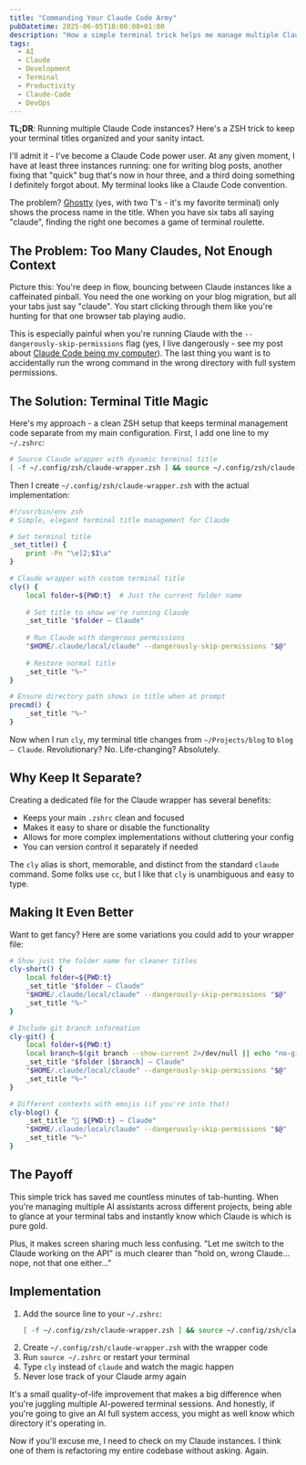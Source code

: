 ```yaml
---
title: "Commanding Your Claude Code Army"
pubDatetime: 2025-06-05T10:00:00+01:00
description: "How a simple terminal trick helps me manage multiple Claude Code instances without losing my mind (or my terminal tabs)"
tags:
  - AI
  - Claude
  - Development
  - Terminal
  - Productivity
  - Claude-Code
  - DevOps
---
```


**TL;DR**: Running multiple Claude Code instances? Here's a ZSH trick to keep your terminal titles organized and your sanity intact.

I'll admit it - I've become a Claude Code power user. At any given moment, I have at least three instances running: one for writing blog posts, another fixing that "quick" bug that's now in hour three, and a third doing something I definitely forgot about. My terminal looks like a Claude Code convention.

The problem? [Ghostty](https://ghostty.org/) (yes, with two T's - it's my favorite terminal) only shows the process name in the title. When you have six tabs all saying "claude", finding the right one becomes a game of terminal roulette.

## The Problem: Too Many Claudes, Not Enough Context

Picture this: You're deep in flow, bouncing between Claude instances like a caffeinated pinball. You need the one working on your blog migration, but all your tabs just say "claude". You start clicking through them like you're hunting for that one browser tab playing audio.

This is especially painful when you're running Claude with the `--dangerously-skip-permissions` flag (yes, I live dangerously - see my post about [Claude Code being my computer](/posts/2025/claude-code-is-my-computer/)). The last thing you want is to accidentally run the wrong command in the wrong directory with full system permissions.

## The Solution: Terminal Title Magic

Here's my approach - a clean ZSH setup that keeps terminal management code separate from my main configuration. First, I add one line to my `~/.zshrc`:

```zsh
# Source Claude wrapper with dynamic terminal title
[ -f ~/.config/zsh/claude-wrapper.zsh ] && source ~/.config/zsh/claude-wrapper.zsh
```

Then I create `~/.config/zsh/claude-wrapper.zsh` with the actual implementation:

```zsh
#!/usr/bin/env zsh
# Simple, elegant terminal title management for Claude

# Set terminal title
_set_title() { 
    print -Pn "\e]2;$1\a" 
}

# Claude wrapper with custom terminal title
cly() {
    local folder=${PWD:t}  # Just the current folder name
    
    # Set title to show we're running Claude
    _set_title "$folder — Claude"
    
    # Run Claude with dangerous permissions
    "$HOME/.claude/local/claude" --dangerously-skip-permissions "$@"
    
    # Restore normal title
    _set_title "%~"
}

# Ensure directory path shows in title when at prompt
precmd() { 
    _set_title "%~" 
}
```

Now when I run `cly`, my terminal title changes from `~/Projects/blog` to `blog — Claude`. Revolutionary? No. Life-changing? Absolutely.

## Why Keep It Separate?

Creating a dedicated file for the Claude wrapper has several benefits:
- Keeps your main `.zshrc` clean and focused
- Makes it easy to share or disable the functionality
- Allows for more complex implementations without cluttering your config
- You can version control it separately if needed

The `cly` alias is short, memorable, and distinct from the standard `claude` command. Some folks use `cc`, but I like that `cly` is unambiguous and easy to type.

## Making It Even Better

Want to get fancy? Here are some variations you could add to your wrapper file:

```zsh
# Show just the folder name for cleaner titles
cly-short() {
    local folder=${PWD:t}
    _set_title "$folder — Claude"
    "$HOME/.claude/local/claude" --dangerously-skip-permissions "$@"
    _set_title "%~"
}

# Include git branch information
cly-git() {
    local folder=${PWD:t}
    local branch=$(git branch --show-current 2>/dev/null || echo "no-git")
    _set_title "$folder [$branch] — Claude"
    "$HOME/.claude/local/claude" --dangerously-skip-permissions "$@"
    _set_title "%~"
}

# Different contexts with emojis (if you're into that)
cly-blog() {
    _set_title "📝 ${PWD:t} — Claude"
    "$HOME/.claude/local/claude" --dangerously-skip-permissions "$@"
    _set_title "%~"
}
```

## The Payoff

This simple trick has saved me countless minutes of tab-hunting. When you're managing multiple AI assistants across different projects, being able to glance at your terminal tabs and instantly know which Claude is which is pure gold.

Plus, it makes screen sharing much less confusing. "Let me switch to the Claude working on the API" is much clearer than "hold on, wrong Claude... nope, not that one either..."

## Implementation

1. Add the source line to your `~/.zshrc`:
   ```zsh
   [ -f ~/.config/zsh/claude-wrapper.zsh ] && source ~/.config/zsh/claude-wrapper.zsh
   ```
2. Create `~/.config/zsh/claude-wrapper.zsh` with the wrapper code
3. Run `source ~/.zshrc` or restart your terminal
4. Type `cly` instead of `claude` and watch the magic happen
5. Never lose track of your Claude army again

It's a small quality-of-life improvement that makes a big difference when you're juggling multiple AI-powered terminal sessions. And honestly, if you're going to give an AI full system access, you might as well know which directory it's operating in.

Now if you'll excuse me, I need to check on my Claude instances. I think one of them is refactoring my entire codebase without asking. Again.